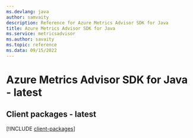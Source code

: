 ```yaml
---
ms.devlang: java
author: samvaity
description: Reference for Azure Metrics Advisor SDK for Java
title: Azure Metrics Advisor SDK for Java
ms.service: metricsadvisor
ms.author: savaity
ms.topic: reference
ms.data: 09/15/2022
---
```

# Azure Metrics Advisor SDK for Java - latest

## Client packages - latest
[!INCLUDE [client-packages](metrics-advisor-client-index.md)]